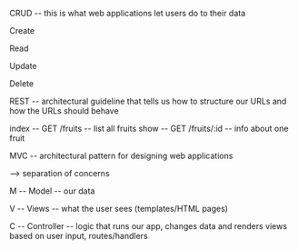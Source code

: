 

CRUD -- this is what web applications let users do to their data

Create 

Read

Update

Delete



REST -- architectural guideline that tells us how to structure our 
URLs and how the URLs should behave

index -- GET /fruits -- list all fruits
show -- GET /fruits/:id -- info about one fruit



MVC -- architectural pattern for designing web applications

--> separation of concerns

M -- Model -- our data

V -- Views -- what the user sees (templates/HTML pages)

C -- Controller -- logic that runs our app, changes data and renders views based on user input, routes/handlers

